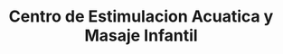 ---
title: "Centro de Estimulacion Acuatica y Masaje Infantil"
url: /pereira/centro-de-estimulacion-acuatica-y-masaje-infantil/
shop: masaje
---